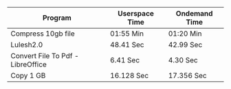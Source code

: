 |Program             |Userspace Time| Ondemand Time|
|--------------------|--------------|--------------|
|Compress 10gb file|01:55 Min|01:20 Min|
|Lulesh2.0|48.41 Sec|42.99 Sec|
|Convert File To Pdf - LibreOffice|6.41 Sec |4.30 Sec|
|Copy 1 GB|16.128 Sec|17.356 Sec|
